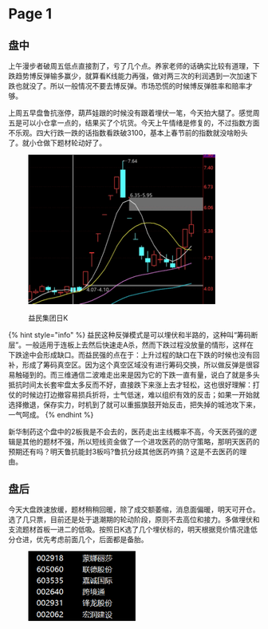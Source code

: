 # Page 1

## 盘中

上午漫步者破周五低点直接割了，亏了几个点。养家老师的话确实比较有道理，下跌趋势博反弹输多赢少，就算看K线能力再强，做对两三次的利润遇到一次加速下跌也就没了。所以一般情况不要去博反弹。市场恐慌的时候博反弹胜率和赔率才够。



上周五早盘鲁抗涨停，葫芦娃跟的时候没有跟着埋伏一笔，今天拍大腿了。感觉周五是可以小仓拿一点的，结果买了个坑货。今天上午情绪是修复的，不过指数方面不乐观。四大行跌一跌的话指数看跌破3100，基本上春节前的指数就没啥盼头了。就小仓做下题材轮动好了。



<figure><img src=".gitbook/assets/屏幕截图 2025-01-06 111356.png" alt="" width="375"><figcaption><p>益民集团日K</p></figcaption></figure>

{% hint style="info" %}
益民这种反弹模式是可以埋伏和半路的，这种叫“筹码断层”。一般适用于连板上去然后快速走A杀，然而下跌过程没放量的情形，这样在下跌途中会形成缺口。而益民强的点在于：上升过程的缺口在下跌的时候也没有回补，形成了筹码真空区。因为这个真空区域没有进行筹码交换，所以做反弹是很容易触碰到的。而三维通信二波难走出来是因为它的下跌一直有量，说白了就是多头抵抗时间太长套牢盘太多反而不好，直接跌下来涨上去才轻松，这也很好理解：打仗的时候边打边撤容易损兵折将，士气低迷，难以组织有效的反击；如果一开始就选择撤退，保存实力，时机到了就可以重振旗鼓开始反击，把失掉的城池攻下来，一气呵成。
{% endhint %}

新华制药这个盘中的2板我是不会去的，医药走出主线概率不高，今天医药强的逻辑是其他的题材不强，所以短线资金做了一个进攻医药的防守策略，那明天医药的预期还有吗？明天鲁抗能封3板吗?鲁抗分歧其他医药咋搞？这是不去医药的理由。





## 盘后

今天大盘跌速放缓，题材稍稍回暖，除了成交额萎缩，消息面偏暖，明天可开仓。选了几只票，目前还是处于退潮期的轮动阶段，原则不去高位和接力。多做埋伏和支流题材首板一进二的低吸。按照日K选了几个埋伏标的，明天根据竞价情况逢低分仓进，优先考虑前面几个，后面都是备胎。



<figure><img src=".gitbook/assets/屏幕截图 2025-01-06 234639.png" alt="" width="215"><figcaption></figcaption></figure>
